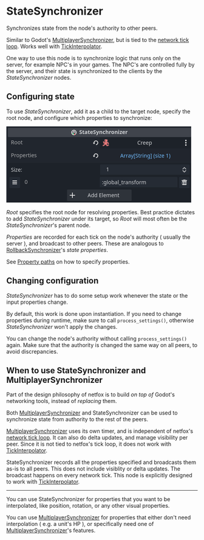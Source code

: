 # StateSynchronizer

Synchronizes state from the node's authority to other peers.

Similar to Godot's [MultiplayerSynchronizer], but is tied to the [network tick
loop]. Works well with [TickInterpolator].

One way to use this node is to synchronize logic that runs only on the server,
for example NPC's in your games. The NPC's are controlled fully by the server,
and their state is synchronized to the clients by the *StateSynchronizer*
nodes.

## Configuring state

To use *StateSynchronizer*, add it as a child to the target node, specify the
root node, and configure which properties to synchronize:

![StateSynchronizer configuration](../assets/state-synchronizer-config.png)

*Root* specifies the root node for resolving properties. Best practice dictates
to add *StateSynchronizer* under its target, so *Root* will most often be the
*StateSynchronizer*'s parent node.

*Properties* are recorded for each tick on the node's authority ( usually the
server ), and broadcast to other peers. These are analogous to
[RollbackSynchronizer]'s *state properties*.

See [Property paths] on how to specify properties.

## Changing configuration

*StateSynchronizer* has to do some setup work whenever the state or the
input properties change.

By default, this work is done upon instantiation. If you need to change
properties during runtime, make sure to call `process_settings()`, otherwise
*StateSynchronizer* won't apply the changes.

You can change the node's authority without calling `process_settings()` again.
Make sure that the authority is changed the same way on all peers, to avoid
discrepancies.

## When to use StateSynchronizer and MultiplayerSynchronizer

Part of the design philosophy of netfox is to build *on top of* Godot's
networking tools, instead of *replacing* them.

Both [MultiplayerSynchronizer] and StateSynchronizer can be used to synchronize
state from authority to the rest of the peers.

[MultiplayerSynchronizer] uses its own timer, and is independent of netfox's
[network tick loop]. It can also do delta updates, and manage visibility per
peer. Since it is not tied to netfox's tick loop, it does not work with
[TickInterpolator].

StateSynchronizer records all the properties specified and broadcasts them
as-is to all peers. This does not include visiblity or delta updates. The
broadcast happens on every network tick. This node is explicitly designed to
work with [TickInterpolator].

---

You can use StateSynchronizer for properties that you want to be interpolated,
like position, rotation, or any other visual properties.

You can use [MultiplayerSynchronizer] for properties that either don't need
interpolation ( e.g. a unit's HP ), or specifically need one of
[MultiplayerSynchronizer]'s features.

[MultiplayerSynchronizer]: https://docs.godotengine.org/en/stable/classes/class_multiplayersynchronizer.html
[network tick loop]: ../guides/network-time.md
[TickInterpolator]: ./tick-interpolator.md
[RollbackSynchronizer]: ./rollback-synchronizer.md
[Property paths]: ../guides/property-paths.md
